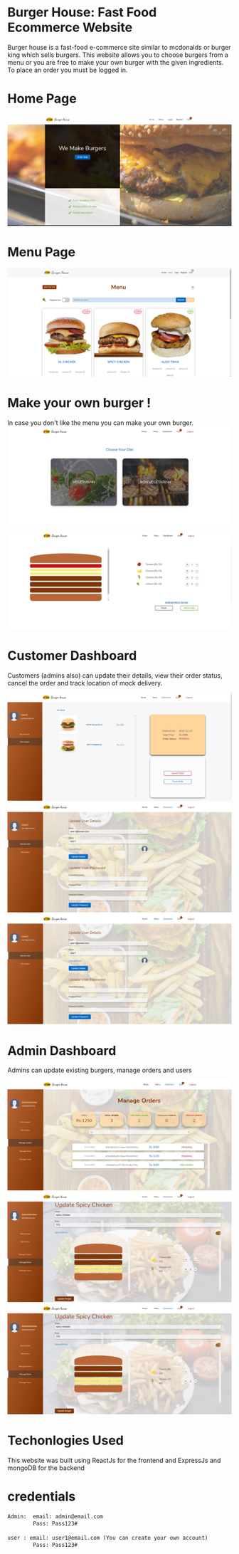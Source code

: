 # Burger House: Fast Food Ecommerce Website

Burger house is a fast-food e-commerce site similar to mcdonalds or burger king which sells burgers. This website allows you to choose burgers from a menu or you are free to make your own burger with the given ingredients. To place an order you must be logged in.


# Home Page
![](preview-images/home.jpg)

# Menu Page

![](preview-images/menu.jpg)

# Make your own burger !
In case you don't like the menu you can make your own burger.
![](preview-images/make-1.jpg)

![](preview-images/make-2.jpg)

# Customer Dashboard
Customers (admins also) can update their details, view their order status, cancel the order and track location of mock delivery.

![](preview-images/customer-dashboard-1.jpg)
![](preview-images/customer-dashboard-2.jpg)
![](preview-images/customer-dashboard-2.jpg)


# Admin Dashboard
Admins can update existing burgers, manage orders and users

![](preview-images/admin-dashboard-1.jpg)
![](preview-images/admin-dashboard-2.jpg)
![](preview-images/admin-dashboard-2.jpg)


# Techonlogies Used
This website was built using ReactJs for the frontend and ExpressJs and mongoDB for the backend

# credentials 
    Admin:  email: admin@email.com
            Pass: Pass123#

    user : email: user1@email.com (You can create your own account)
            Pass: Pass123#


